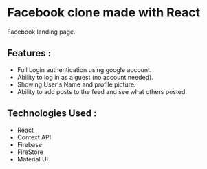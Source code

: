 # Facebook clone made with React 

Facebook landing page.

## Features :

- Full Login authentication using google account.
- Ability to log in as a guest (no account needed).
- Showing User's Name and profile picture.
- Ability to add posts to the feed and see what others posted.

## Technologies Used :

- React
- Context API
- Firebase
- FireStore
- Material UI